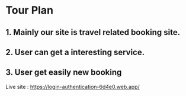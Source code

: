 # Tour Plan

## 1. Mainly our site is travel related booking site.
## 2. User can get a interesting service.
## 3. User get easily new booking

Live site : https://login-authentication-6d4e0.web.app/
